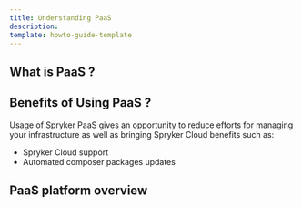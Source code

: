 ```yaml
---
title: Understanding PaaS
description: 
template: howto-guide-template
---
```


## What is PaaS ?

## Benefits of Using PaaS ?
Usage of Spryker PaaS gives an opportunity to reduce efforts for managing your infrastructure as well as bringing Spryker Cloud benefits such as:
* Spryker Cloud support
* Automated composer packages updates

## PaaS platform overview

